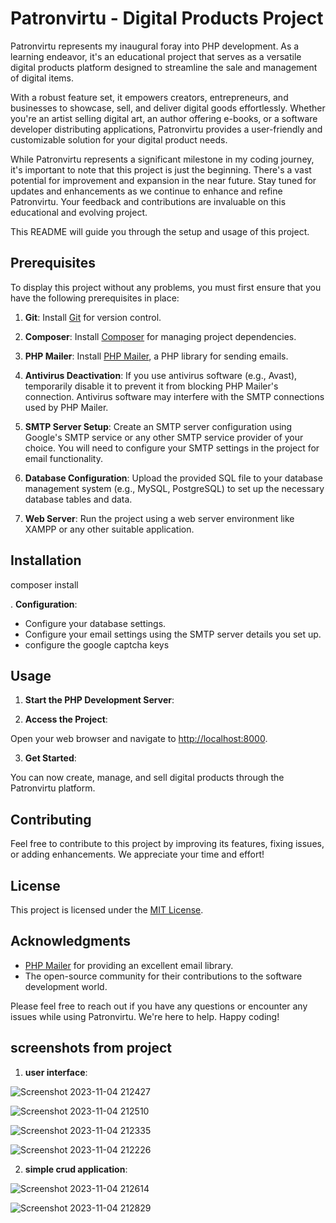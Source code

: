 # Patronvirtu - Digital Products Project

Patronvirtu represents my inaugural foray into PHP development. As a learning endeavor, it's an educational project that serves as a versatile digital products platform designed to streamline the sale and management of digital items.

With a robust feature set, it empowers creators, entrepreneurs, and businesses to showcase, sell, and deliver digital goods effortlessly. Whether you're an artist selling digital art, an author offering e-books, or a software developer distributing applications, Patronvirtu provides a user-friendly and customizable solution for your digital product needs.

While Patronvirtu represents a significant milestone in my coding journey, it's important to note that this project is just the beginning. There's a vast potential for improvement and expansion in the near future. Stay tuned for updates and enhancements as we continue to enhance and refine Patronvirtu. Your feedback and contributions are invaluable on this educational and evolving project.

This README will guide you through the setup and usage of this project.

## Prerequisites

To display this project without any problems, you must first ensure that you have the following prerequisites in place:

1. **Git**: Install [Git](https://git-scm.com/) for version control.

2. **Composer**: Install [Composer](https://getcomposer.org/) for managing project dependencies.

3. **PHP Mailer**: Install [PHP Mailer](https://github.com/PHPMailer/PHPMailer), a PHP library for sending emails.

4. **Antivirus Deactivation**: If you use antivirus software (e.g., Avast), temporarily disable it to prevent it from blocking PHP Mailer's connection. Antivirus software may interfere with the SMTP connections used by PHP Mailer.

5. **SMTP Server Setup**: Create an SMTP server configuration using Google's SMTP service or any other SMTP service provider of your choice. You will need to configure your SMTP settings in the project for email functionality.

6. **Database Configuration**: Upload the provided SQL file to your database management system (e.g., MySQL, PostgreSQL) to set up the necessary database tables and data.

7. **Web Server**: Run the project using a web server environment like XAMPP or any other suitable application.

## Installation

composer install


. **Configuration**:

- Configure your database settings.
- Configure your email settings using the SMTP server details you set up.
- configure the google captcha keys 

## Usage

1. **Start the PHP Development Server**:

2. **Access the Project**:

Open your web browser and navigate to [http://localhost:8000](http://localhost:8000).

3. **Get Started**:

You can now create, manage, and sell digital products through the Patronvirtu platform.

## Contributing

Feel free to contribute to this project by improving its features, fixing issues, or adding enhancements. We appreciate your time and effort!

## License

This project is licensed under the [MIT License](LICENSE).

## Acknowledgments

- [PHP Mailer](https://github.com/PHPMailer/PHPMailer) for providing an excellent email library.
- The open-source community for their contributions to the software development world.

Please feel free to reach out if you have any questions or encounter any issues while using Patronvirtu. We're here to help. Happy coding!
## screenshots from project
1. **user interface**:

   
![Screenshot 2023-11-04 212427](https://github.com/Mansourma/patronvirtu/assets/106098320/92e69a37-fb3b-4137-bf6e-4e844c5a74bb)

![Screenshot 2023-11-04 212510](https://github.com/Mansourma/patronvirtu/assets/106098320/29d80076-f25c-42d4-af50-a1b2b57e4196)

![Screenshot 2023-11-04 212335](https://github.com/Mansourma/patronvirtu/assets/106098320/9d99363f-8c48-4e40-b29c-59d0109fb394)

![Screenshot 2023-11-04 212226](https://github.com/Mansourma/patronvirtu/assets/106098320/668fa34c-639f-4f15-90e0-6a1a544ee8d0)


2. **simple crud application**:

   
![Screenshot 2023-11-04 212614](https://github.com/Mansourma/patronvirtu/assets/106098320/bfc10244-abb9-4654-a99c-413c97377209)

![Screenshot 2023-11-04 212829](https://github.com/Mansourma/patronvirtu/assets/106098320/faf2317e-eda9-45b1-b6d6-6df338e6f4d6)




